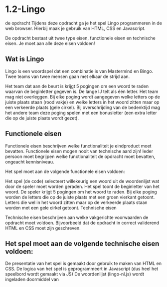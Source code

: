 # 1.2-Lingo

de opdracht
Tijdens deze opdracht ga je het spel Lingo programmeren in de web browser. Hierbij maak je gebruik van HTML, CSS en Javascript.

De opdracht bestaat uit twee type eisen, functionele eisen en technische eisen. Je moet aan alle deze eisen voldoen!

## Wat is Lingo

Lingo is een woordspel dat een combinatie is van Mastermind en Bingo. Twee teams van twee mensen gaan met elkaar de strijd aan.

Het team dat aan de beurt is krijgt 5 pogingen om een woord te raden waarvan de beginletter gegeven is. De lange Ĳ telt als één letter. Het team mag niet overleggen. Bij elke poging wordt aangegeven welke letters op de juiste plaats staan (rood vakje) en welke letters in het woord zitten maar op een verkeerde plaats (gele cirkel). Bij overschrijding van de bedenktijd mag het andere team deze poging spelen met een bonusletter (een extra letter die op de juiste plaats wordt gezet).

## Functionele eisen

Functionele eisen beschrijven welke functionaliteit je eindproduct moet bevatten. Functionele eisen mogen nooit van technische aard zijn! Ieder persoon moet begrijpen welke functionaliteit de opdracht moet bevatten, ongeacht kennisniveau.

Het spel moet aan de volgende functionele eisen voldoen:

Het spel (de code) selecteert willekeurig een woord uit de woordenlijst wat door de speler moet worden geraden.
Het spel toont de beginletter van het woord.
De speler krijgt 5 pogingen om het woord te raden.
Bij elke poging worden de letters die op de juiste plaats met een groen vierkant getoont. Letters die wel in het woord zitten maar op de verkeerde plaats staan worden met een gele cirkel getoont.
Technische eisen

Technische eisen beschrijven aan welke vakgerichte voorwaarden de opdracht moet voldoen. Bijvoorbeeld dat de opdracht in correct validerend HTML en CSS moet zijn geschreven.

## Het spel moet aan de volgende technische eisen voldoen:

De presentatie van het spel is gemaakt door gebruik te maken van HTML en CSS.
De logica van het spel is geprogrammeert in Javascript (dus heel het speelbord wordt gemaakt via JS)
De woordenlijst (lingo-nl.js) wordt ingeladen doormiddel van <script> tags.
Het spel selecteert willekeurig (random) een woord uit de woordenlijst.

## Bonus

Het gehele spel is gemaakt door gebruik te maken van javascript objecten.
